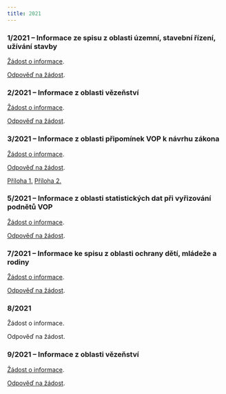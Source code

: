 ```yaml
---
title: 2021
---
```

### 1/2021 – Informace ze spisu z oblasti územní, stavební řízení, užívání stavby

[Žádost o informace](/info106/2021/1_2021_zadost.pdf).

[Odpověď na žádost](/info106/2021/1_2021_odpoved.odt).

### 2/2021 – Informace z oblasti vězeňství

[Žádost o informace](/info106/2021/2_2021_zadost.pdf).

[Odpověď na žádost](/info106/2021/2_2021_odpoved.odt).

### 3/2021 – Informace z oblasti připomínek VOP k návrhu zákona

[Žádost o informace](/info106/2021/3_2021_zadost.pdf).

[Odpověď na žádost](/info106/2021/3_2021_odpoved.odt).

[Příloha 1.](/info106/2021/K106_3_2021_priloha_1.pdf) [Příloha 2.](/info106/2021/K106_3_2021_priloha_2.pdf)

### 5/2021 – Informace z oblasti statistických dat při vyřizování podnětů VOP

[Žádost o informace](/info106/2021/5_2021_zadost.pdf).

[Odpověď na žádost](/info106/2021/5_2021_odpoved.odt).

### 7/2021 – Informace ke spisu z oblasti ochrany dětí, mládeže a rodiny

[Žádost o informace](/info106/2021/7_2021_zadost.pdf).

[Odpověď na žádost](/info106/2021/7_2021_odpoved.odt).

### 8/2021

Žádost o informace.

Odpověď na žádost.

### 9/2021 – Informace z oblasti vězeňství

[Žádost o informace](/info106/2021/9_2021_zadost.pdf).

[Odpověď na žádost](/info106/2021/9_2021_odpoved.odt).